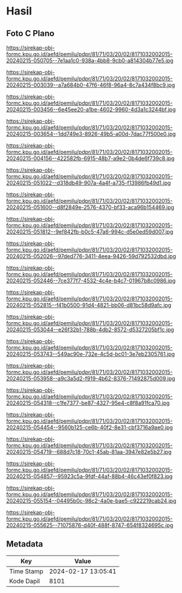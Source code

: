 # Hasil

## Foto C Plano

https://sirekap-obj-formc.kpu.go.id/aefd/pemilu/pdpr/81/71/03/20/02/8171032002015-20240215-050705--7e1aa1c0-938a-4bb8-9cb0-a814304b77e5.jpg

https://sirekap-obj-formc.kpu.go.id/aefd/pemilu/pdpr/81/71/03/20/02/8171032002015-20240215-003039--a7a684b0-47f6-46f8-96a4-8c7a434f8bc9.jpg

https://sirekap-obj-formc.kpu.go.id/aefd/pemilu/pdpr/81/71/03/20/02/8171032002015-20240215-003456--6e45ee20-a1be-4602-9960-4d3a1c3244bf.jpg

https://sirekap-obj-formc.kpu.go.id/aefd/pemilu/pdpr/81/71/03/20/02/8171032002015-20240215-003654--1dd749e3-8926-49b5-a00d-7dac77f500e0.jpg

https://sirekap-obj-formc.kpu.go.id/aefd/pemilu/pdpr/81/71/03/20/02/8171032002015-20240215-004156--422582fb-6915-48b7-a9e2-0b4de6f739c8.jpg

https://sirekap-obj-formc.kpu.go.id/aefd/pemilu/pdpr/81/71/03/20/02/8171032002015-20240215-051022--d318db49-907a-4a4f-a735-f13986fb49d1.jpg

https://sirekap-obj-formc.kpu.go.id/aefd/pemilu/pdpr/81/71/03/20/02/8171032002015-20240215-051600--d8f2849e-2576-4370-bf33-aca96b154469.jpg

https://sirekap-obj-formc.kpu.go.id/aefd/pemilu/pdpr/81/71/03/20/02/8171032002015-20240215-051812--9ef842fb-b0c5-47a6-994c-d5e0ed59d007.jpg

https://sirekap-obj-formc.kpu.go.id/aefd/pemilu/pdpr/81/71/03/20/02/8171032002015-20240215-052026--97ded776-3411-4eea-9426-59d792532dbd.jpg

https://sirekap-obj-formc.kpu.go.id/aefd/pemilu/pdpr/81/71/03/20/02/8171032002015-20240215-052446--7ce377f7-4532-4c4e-b4c7-01967b8c0986.jpg

https://sirekap-obj-formc.kpu.go.id/aefd/pemilu/pdpr/81/71/03/20/02/8171032002015-20240215-052815--f41b0500-91d4-4821-bb06-d81bc58d9afc.jpg

https://sirekap-obj-formc.kpu.go.id/aefd/pemilu/pdpr/81/71/03/20/02/8171032002015-20240215-053044--e26f32b1-788b-4db2-8572-d5327205bf1c.jpg

https://sirekap-obj-formc.kpu.go.id/aefd/pemilu/pdpr/81/71/03/20/02/8171032002015-20240215-053743--549ac90e-732e-4c5d-bc01-3e7eb2305761.jpg

https://sirekap-obj-formc.kpu.go.id/aefd/pemilu/pdpr/81/71/03/20/02/8171032002015-20240215-053958--a9c3a5d2-f919-4b62-8376-71492875d009.jpg

https://sirekap-obj-formc.kpu.go.id/aefd/pemilu/pdpr/81/71/03/20/02/8171032002015-20240215-054318--c1fe7377-be87-4327-95e4-c8f8a91fca70.jpg

https://sirekap-obj-formc.kpu.go.id/aefd/pemilu/pdpr/81/71/03/20/02/8171032002015-20240215-054454--9560b125-ce6b-40f2-8e31-cbf3716a9ae0.jpg

https://sirekap-obj-formc.kpu.go.id/aefd/pemilu/pdpr/81/71/03/20/02/8171032002015-20240215-054719--688d7c18-70c1-45ab-81aa-3947e82e5b27.jpg

https://sirekap-obj-formc.kpu.go.id/aefd/pemilu/pdpr/81/71/03/20/02/8171032002015-20240215-054857--95923c5a-9fdf-44af-88b4-46c43ef0f823.jpg

https://sirekap-obj-formc.kpu.go.id/aefd/pemilu/pdpr/81/71/03/20/02/8171032002015-20240215-055154--04495b0c-98c2-4a0e-bae5-c922219cab24.jpg

https://sirekap-obj-formc.kpu.go.id/aefd/pemilu/pdpr/81/71/03/20/02/8171032002015-20240215-055625--71075876-d40f-488f-8747-654f8324695c.jpg


## Metadata

| Key        | Value               |
| ---------- | ------------------- |
| Time Stamp | 2024-02-17 13:05:41 |
| Kode Dapil | 8101                |




